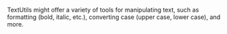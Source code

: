 TextUtils might offer a variety of tools for manipulating text, such as formatting (bold, italic, etc.), converting case (upper case, lower case), and more.

